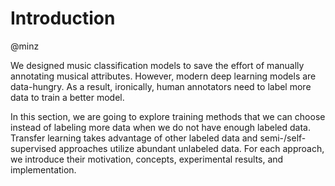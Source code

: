 # Introduction

@minz

We designed music classification models to save the effort of manually annotating musical attributes. However, modern deep learning models are data-hungry. As a result, ironically, human annotators need to label more data to train a better model.

In this section, we are going to explore training methods that we can choose instead of labeling more data when we do not have enough labeled data. Transfer learning takes advantage of other labeled data and semi-/self-supervised approaches utilize abundant unlabeled data. For each approach, we introduce their motivation, concepts, experimental results, and implementation.